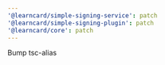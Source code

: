 ```yaml
---
'@learncard/simple-signing-service': patch
'@learncard/simple-signing-plugin': patch
'@learncard/core': patch
---
```


Bump tsc-alias
